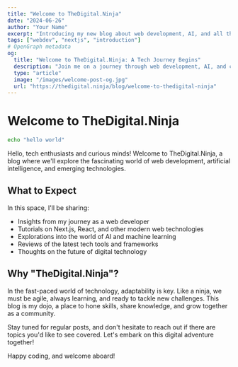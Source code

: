 ```yaml
---
title: "Welcome to TheDigital.Ninja"
date: "2024-06-26"
author: "Your Name"
excerpt: "Introducing my new blog about web development, AI, and all things tech."
tags: ["webdev", "nextjs", "introduction"]
# OpenGraph metadata
og:
  title: "Welcome to TheDigital.Ninja: A Tech Journey Begins"
  description: "Join me on a journey through web development, AI, and cutting-edge tech on my new blog, TheDigital.Ninja."
  type: "article"
  image: "/images/welcome-post-og.jpg"
  url: "https://thedigital.ninja/blog/welcome-to-thedigital-ninja"
---
```


# Welcome to TheDigital.Ninja

```Bash
echo "hello world"
```

Hello, tech enthusiasts and curious minds! Welcome to TheDigital.Ninja, a blog where we'll explore the fascinating world of web development, artificial intelligence, and emerging technologies.

## What to Expect

In this space, I'll be sharing:

- Insights from my journey as a web developer
- Tutorials on Next.js, React, and other modern web technologies
- Explorations into the world of AI and machine learning
- Reviews of the latest tech tools and frameworks
- Thoughts on the future of digital technology

## Why "TheDigital.Ninja"?

In the fast-paced world of technology, adaptability is key. Like a ninja, we must be agile, always learning, and ready to tackle new challenges. This blog is my dojo, a place to hone skills, share knowledge, and grow together as a community.

Stay tuned for regular posts, and don't hesitate to reach out if there are topics you'd like to see covered. Let's embark on this digital adventure together!

Happy coding, and welcome aboard!
